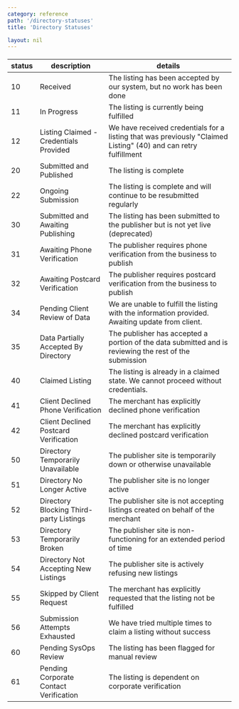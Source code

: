 ```yaml
---
category: reference
path: '/directory-statuses'
title: 'Directory Statuses'

layout: nil
---
```



####
| status | description | details |
|--------|-------------|---------|
| 10 | Received | The listing has been accepted by our system, but no work has been done |
| 11 | In Progress | The listing is currently being fulfilled |
| 12 | Listing Claimed - Credentials Provided | We have received credentials for a listing that was previously "Claimed Listing" (40) and can retry fulfillment |
| 20 | Submitted and Published | The listing is complete |
| 22 | Ongoing Submission | The listing is complete and will continue to be resubmitted regularly |
| 30 | Submitted and Awaiting Publishing | The listing has been submitted to the publisher but is not yet live (deprecated) |
| 31 | Awaiting Phone Verification | The publisher requires phone verification from the business to publish |
| 32 | Awaiting Postcard Verification | The publisher requires postcard verification from the business to publish |
| 34 | Pending Client Review of Data | We are unable to fulfill the listing with the information provided. Awaiting update from client. |
| 35 | Data Partially Accepted By Directory | The publisher has accepted a portion of the data submitted and is reviewing the rest of the submission |
| 40 | Claimed Listing | The listing is already in a claimed state. We cannot proceed without credentials. |
| 41 | Client Declined Phone Verification | The merchant has explicitly declined phone verification |
| 42 | Client Declined Postcard Verification | The merchant has explicitly declined postcard verification |
| 50 | Directory Temporarily Unavailable | The publisher site is temporarily down or otherwise unavailable |
| 51 | Directory No Longer Active | The publisher site is no longer active |
| 52 | Directory Blocking Third-party Listings | The publisher site is not accepting listings created on behalf of the merchant |
| 53 | Directory Temporarily Broken | The publisher site is non-functioning for an extended period of time |
| 54 | Directory Not Accepting New Listings | The publisher site is actively refusing new listings |
| 55 | Skipped by Client Request | The merchant has explicitly requested that the listing not be fulfilled |
| 56 | Submission Attempts Exhausted | We have tried multiple times to claim a listing without success |
| 60 | Pending SysOps Review | The listing has been flagged for manual review |
| 61 | Pending Corporate Contact Verification | The listing is dependent on corporate verification |
